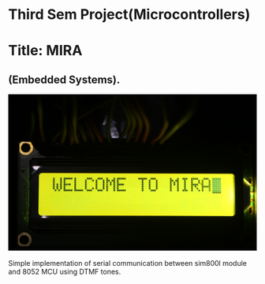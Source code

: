 # Third Sem Project(Microcontrollers)
# Title: MIRA
## (Embedded Systems).

![Preview](https://raw.githubusercontent.com/iceman404/MIRA/main/Preview%20Images/mira0.JPG)
 
Simple implementation of serial communication between sim800l module 
and 8052 MCU using DTMF tones.
